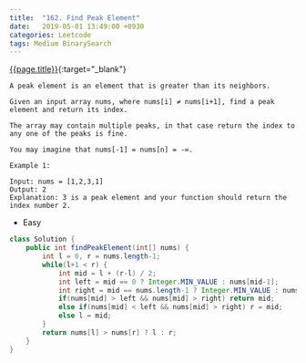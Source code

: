 ```yaml
---
title:  "162. Find Peak Element"
date:   2019-05-01 13:49:00 +0930
categories: Leetcode
tags: Medium BinarySearch
---
```


[{{page.title}}](https://leetcode.com/problems/find-peak-element/){:target="_blank"}

    A peak element is an element that is greater than its neighbors.

    Given an input array nums, where nums[i] ≠ nums[i+1], find a peak element and return its index.

    The array may contain multiple peaks, in that case return the index to any one of the peaks is fine.

    You may imagine that nums[-1] = nums[n] = -∞.

    Example 1:

    Input: nums = [1,2,3,1]
    Output: 2
    Explanation: 3 is a peak element and your function should return the index number 2.

* Easy

```java
class Solution {
    public int findPeakElement(int[] nums) {
        int l = 0, r = nums.length-1;
        while(l+1 < r) {
            int mid = l + (r-l) / 2;
            int left = mid == 0 ? Integer.MIN_VALUE : nums[mid-1];
            int right = mid == nums.length-1 ? Integer.MIN_VALUE : nums[mid+1];
            if(nums[mid] > left && nums[mid] > right) return mid;
            else if(nums[mid] < left && nums[mid] > right) r = mid;
            else l = mid;
        }
        return nums[l] > nums[r] ? l : r;
    }
}
```
